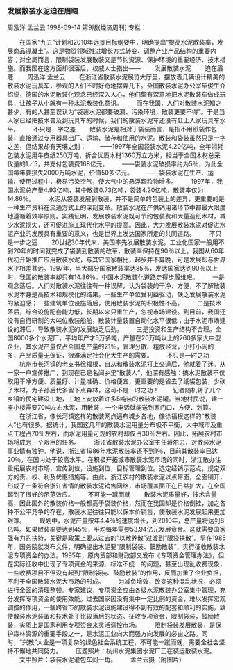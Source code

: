 ### 发展散装水泥迫在眉睫
周泓洋  孟兰云
1998-09-14
第9版(经济周刊)
专栏：

　　在国家“九五”计划和2010年远景目标纲要中，明确提出“提高水泥散装率，发展商品混凝土”。这是物资领域推进增长方式转变、调整产业产品结构的重要内容；对全局而言，限制袋装发展散装又是节约资源、保护环境的重要经济、技术措施。而我国在这方面却很落后，权威人士指出——
　　发展散装水泥
　　迫在眉睫
　　周泓洋  孟兰云
　　在浙江省散装水泥展览大厅里，摆放着几辆设计精美的散装水泥玩具车，参观的人们不时好奇地摆弄几下。全国散装水泥办公室毕俊生介绍说，德国的水泥散装化观念已经深入人心，他们颇有深意地把水泥散装车做成玩具，让孩子从小就有一种水泥散装化意识。
　　而在我国，人们对散装水泥知之甚少，有的人甚至误认为“袋装水泥都要破漏、污染环境，散装更要不得”。于是当人家已经把技术普及到玩具车的时候，我们的散装水泥车还没有赶上人家玩具车水平。
　　不只是一字之差
　　散装水泥是相对于袋装而言，是指不用纸袋作包装，直接通过专用器具出厂、运输、储存和使用的水泥。散装和袋装虽然只是一字之差，但结果却有天壤之别：
　　——1997年全国袋装水泥4.20亿吨，全年消耗包装水泥用牛皮纸250万吨，折合优质木材1360万立方米，相当于全国木材总采伐量的1／5，共支付包装费168亿元。
　　——袋装水泥破损率约为5％，为此全国每年要损失2000万吨水泥，价值50多亿元。
　　——袋装水泥在生产、运输、使用过程中，极易污染空气，使大气中的悬浮颗粒物增多。
　　1997年，我国水泥总产量4.93亿吨，其中散装0.73亿吨，袋装4.20亿吨，散装率仅为14.86％。
　　水泥从袋装发展到散装，并不是简单的包装上的差异，更重要的是一种生产资料在流通方式上的深刻变革。散装水泥在产供销用诸环节中都最大限度地遵循着效率原则。实践证明，发展散装水泥既可节约包装费和大量造纸木材，减少水泥损失，还可促进施工现代化水平的提高。因此，大力发展散装水泥对促进水泥产业的发展具有重要的意义，也是世界上发达国家所走的共同道路。
　　不只是一步之遥
　　20世纪30年代末，美国率先发展散装水泥。工业化国家一般用不到20年的时间就完成了袋装到散装的改革，散装率保持在90％以上。我国从60年代初开始推广应用散装水泥，与其它国家相比，起步并不算晚，可是发展却与世界水平相差甚远。1997年，当大部分国家散装率达85％，发达国家达到90％以上时，我国的散装率却只有14.86％。中国水泥散装化道路走得步履维艰。
　　一是观念落后。人们对散装水泥往往有一种误解，认为袋装的干净、方便，不了解散装水泥本身是高技术和规模化的结果。一些生产单位受利益驱动，缺乏发展散装水泥的紧迫感；一些建筑单位设施落后，使用散装水泥的积极性不高。
　　二是技术落后，综合设施配套能力低，长期以来只重生产，忽视市场建设。到目前，我国还没有自行研制的大吨位散装船舶，散装计量装置自动化水平很低；由于水泥市场建设的滞后，导致散装水泥的发展缺乏后劲。
　　三是投资和生产结构不合理。全国8000多个水泥厂，平均年产才5万多吨，产量在20万吨以上的260多家大中型企业，其水泥产量仅占全国总产量的21％，管理分散、粗放经营，小打小闹的多，产品质量无保证，很难满足社会化大生产的需要。
　　不只是一时之功
　　杭州市长河镇的老支书徐福根，自从和散装水泥打上交道后，他就着了迷。从一家一户宣传推广，到现在已是名闻乡里“散装人”，他深有感触：搞水泥散装不仅取用干净方便、质量好、计量准确、价格便宜，更重要的是省去了纸袋包装，少砍了木材，为子孙后代多留下点森林，这可不是一时之功！
　　记者随机转了几个乡镇的民宅建设工地，工地上安放着许多5吨装的散装水泥罐。当地村民说，建一座小楼需要70吨左右水泥，用散装，一个电话就能送到家门口，方便、划算。
　　在浙江省，像长河镇这样的散装网点遍布城乡各地，像徐福根这样的“散装人”也有很多。据统计，我国这几年的散装水泥用量分布极不平衡，大中城市及重点工程占70％左右，而水泥用量可观的农村却仅占30％左右。因此，拓展农村市场将成为一个艰巨的任务。
　　浙江省散装水泥办公室主任蒋尔忠，对散装水泥事业情有独钟。他说，浙江省1986年水泥散装率还不到1％，目前其散装率已达20％，在国内处于较高水平。在积极开拓城市散装水泥市场的同时，浙江散办注重拓展农村市场，宣传到位，设施到位，目标管理到位。选定经销示范点，规定双方的责、权、利及优惠措施等。由此，浙江农村的散装水泥以点带面，全面铺开，形成了一条符合浙江省情的散装水泥销售网络，市场覆盖面正在日益扩大，在全国起到了很好的示范效应。
　　不可能一蹴而就
　　散装水泥质量好，技术含量高，因此国外的散装价格一般都高于袋装价格，然而在我国却是价格倒挂，加之各种不公平竞争的存在，散装水泥往往只能以保本价销售，使散装水泥发展起来更加艰难。
　　规划中，水泥产量按年4.4％的速度增长，到2010年，总产量将达到8亿吨。如果散装率要达到45％，平均每年需要53.94亿元发展资金。这就需要国家强有力的扶持，关键是政策上要从过去的“以散养散”过渡到“限袋扶散”。早在1985年，国务院就发布文件，明确提出水泥要“限制袋装、鼓励散装”，实行征收散装水泥专项资金的办法。1995年，原内贸部和财政部又发布《专项资金管理办法》，但在实际征收中出现了专项资金的来源、标准不统一的问题，甚至出现乱收费现象，一些收费项目不但没有起到“限制袋装、鼓励散装”的作用，反而加重了企业负担，不利于全国散装水泥大市场的形成。
　　为减负增效，改变这种混乱状况，必须进行全面的清理整顿。专家建议，专项资金应由各级水泥散装办公室集中管理，充分发挥专项资金的使用效能。过去国家因没有集中一定比例的资金，难以发挥宏观调控的作用，一些跨省市的散装水泥设施建设得不到有效的配套和顺利的实施，致使散装水泥装备和技术处于比较落后的状态。征收专项资金，限制袋装，鼓励散装，实质上是国家利用专项资金来灵活调控市场。
　　限制袋装发展散装，是保护森林资源的重要手段之一，是水泥工业向大而强方向发展的必由之路。同时，“兴散”大业是一项复杂的绿色社会系统工程，不可能一蹴而就，需要全社会坚持不懈地共同努力。
　　压题照片：杭州水泥集团水泥厂正在装运散装水泥。
　　文中照片：袋装水泥灌包车间一角。
　　孟兰云摄（附图片）
